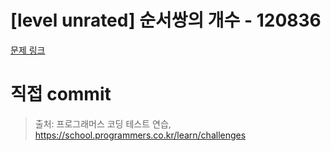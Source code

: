 # [level unrated] 순서쌍의 개수 - 120836

[문제 링크](https://school.programmers.co.kr/learn/courses/30/lessons/120836)

# 직접 commit

> 출처: 프로그래머스 코딩 테스트 연습, https://school.programmers.co.kr/learn/challenges
